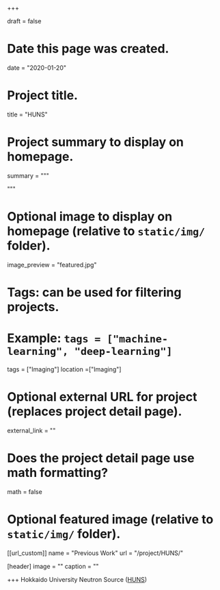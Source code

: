+++

draft = false

# Date this page was created.
date = "2020-01-20"

# Project title.
title = "HUNS"

# Project summary to display on homepage.
summary = """

"""

# Optional image to display on homepage (relative to `static/img/` folder).
image_preview = "featured.jpg"

# Tags: can be used for filtering projects.
# Example: `tags = ["machine-learning", "deep-learning"]`
tags = ["Imaging"]
location =["Imaging"]

# Optional external URL for project (replaces project detail page).
external_link = ""

# Does the project detail page use math formatting?
math = false

# Optional featured image (relative to `static/img/` folder).
[[url_custom]]
name = "Previous Work"
url = "/project/HUNS/"

[header]
image = ""
caption = ""

+++
Hokkaido University Neutron Source ([HUNS](https://www.eng.hokudai.ac.jp/labo/QBMA/LINAC/experiment.html "HUNS")) 